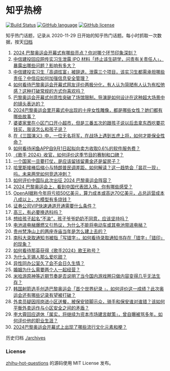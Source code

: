 # 知乎热榜
[![Build Status](https://github.com/ToWeLong/zhihu-hot-questions/workflows/CI/badge.svg)](https://github.com/ToWeLong/zhihu-hot-questions/actions)
[![GitHub language](https://img.shields.io/badge/language-golang-orange.svg)](https://golang.org/)
[![GitHub license](https://img.shields.io/github/license/ToWeLong/zhihu-hot-questions)](https://github.com/ToWeLong/zhihu-hot-questions/blob/main/LICENSE)

知乎热门话题，记录从 2020-11-29 日开始的知乎热门话题。每小时抓取一次数据，按天[归档](./archives)

<!-- BEGIN -->

1. [2024 巴黎奥运会开幕式有哪些亮点？你对哪个环节印象深刻？](https://www.zhihu.com/question/662625583)
1. [中信建投回应网传实习生泄露 IPO 材料「终止该生研学，问责有关责任人」，暴露出哪些问题？影响有多大？](https://www.zhihu.com/question/662642076)
1. [中信建投实习生「高调炫富」被辞退，泄露三个项目，该实习生都需承担哪些责任？中信应如何加强信息安全管理？](https://www.zhihu.com/question/662646302)
1. [如何看待巴黎奥运会开幕式网友评价两极分化，有人认为简陋有人认为有松弛感？这种打破常规的方式你喜欢吗？](https://www.zhihu.com/question/662676989)
1. [巴黎奥运会开幕式创意性突破了场馆限制，导演是如何设计在这种超大场景中的镜头表达的？](https://www.zhihu.com/question/662622981)
1. [2024巴黎奥运会里开幕式中出现的十座女性雕像，都是哪些女性？她们都有哪些故事？](https://www.zhihu.com/question/662677247)
1. [婆婆家里在小区门口开小超市，但是三番五次的跟孩子说以后去拿东西吃要花钱买，我该怎么和孩子说？](https://www.zhihu.com/question/662524508)
1. [在《三国演义》中，一位无名将军，在战场上遇到五虎上将，如何才能保全性命？](https://www.zhihu.com/question/662474622)
1. [如何看待闲鱼APP自9月1日起拟向卖方收取0.6%的软件服务费？](https://www.zhihu.com/question/662655625)
1. [《歌手 2024》收官，如何评价这季节目的赛制和口碑？](https://www.zhihu.com/question/662658118)
1. [一个国家一旦要打仗，是应该留钱留黄金还是留房子？](https://www.zhihu.com/question/659054998)
1. [哈里斯接棒后缩小与特朗普民调差距，如何解读？这一趋势会「昙花一现」吗，未来两党如何竞选冲刺？](https://www.zhihu.com/question/662477817)
1. [如何评价中国队此次出征 2024 巴黎奥运会阵容？](https://www.zhihu.com/question/662298980)
1. [2024 巴黎奥运会上，看到中国代表团入场，你有哪些感受？](https://www.zhihu.com/question/662675911)
1. [OpenAI据称今年将亏损50亿美元，算力成本或高达70亿美元，占总运营成本八成以上，大模型有多烧钱？](https://www.zhihu.com/question/662635160)
1. [证券公司VIP快速通道开通需要什么条件？](https://www.zhihu.com/question/554767752)
1. [高三，有必要换选科吗？](https://www.zhihu.com/question/662483955)
1. [想给孩子起名“不渝”，孩子爷爷奶奶不同意，应该坚持吗？](https://www.zhihu.com/question/658662964)
1. [电池进电梯爆燃又引热议，为什么不能将电动车或其电池带进电梯？](https://www.zhihu.com/question/662568010)
1. [贵州梵净山上的两座寺庙当年是怎么建上去的？](https://www.zhihu.com/question/661564056)
1. [南科大录取通知书被指「写错字」，如何看待录取通知书存在「错字」「错印」的现象？](https://www.zhihu.com/question/662619836)
1. [如何看待那英获得《歌手2024》歌王称号？](https://www.zhihu.com/question/662668402)
1. [为什么无锡人那么爱吃甜？](https://www.zhihu.com/question/30913774)
1. [异性同办公室久了会不会日久生情？](https://www.zhihu.com/question/659807021)
1. [婚姻为什么需要两个人一起经营？](https://www.zhihu.com/question/657664332)
1. [米哈游原神等近期节奏是否说明了当今国内游戏圈只做内容变得几乎无法生存？](https://www.zhihu.com/question/662674132)
1. [韩国射箭选手创造巴黎奥运会「首个世界纪录 」，如何评价这一成绩？此次奥运会还有哪些记录有望被打破？](https://www.zhihu.com/question/662615470)
1. [外卖员疑因闯岗进小区送餐，被保安锁脚示众，骑手和保安谁对谁错？该如何平衡外卖运作与小区安全之间的矛盾？](https://www.zhihu.com/question/662527707)
1. [李大霄回应退休「属实，将继续为资本市场建言献策」，曾自曝被骂多年，如何评价他的职业生涯？](https://www.zhihu.com/question/662620740)
1. [2024巴黎奥运会开幕式上出现了哪些流行文化元素和梗？](https://www.zhihu.com/question/662676303)

<!-- END -->

历史归档 [./archives](./archives)


### License
[zhihu-hot-questions](https://github.com/towelong/zhihu-hot-questions) 的源码使用 MIT License 发布。